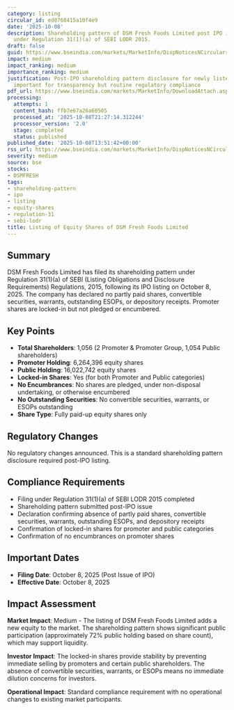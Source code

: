 ```yaml
---
category: listing
circular_id: ed0768415a10f4e9
date: '2025-10-08'
description: Shareholding pattern of DSM Fresh Foods Limited post IPO issue filed
  under Regulation 31(1)(a) of SEBI LODR 2015.
draft: false
guid: https://www.bseindia.com/markets/MarketInfo/DispNoticesNCirculars.aspx?Noticeid={39FB0F00-6818-417A-B72A-C583619C6D8A}&noticeno=20251008-53&dt=10/08/2025&icount=53&totcount=68&flag=0
impact: medium
impact_ranking: medium
importance_ranking: medium
justification: Post-IPO shareholding pattern disclosure for newly listed company -
  important for transparency but routine regulatory compliance
pdf_url: https://www.bseindia.com/markets/MarketInfo/DownloadAttach.aspx?id=20251008-53&attachedId=4a9e0782-c415-4a36-9ec7-384a63ea9de6
processing:
  attempts: 1
  content_hash: ffb7e67a26a60505
  processed_at: '2025-10-08T21:27:14.312244'
  processor_version: '2.0'
  stage: completed
  status: published
published_date: '2025-10-08T13:51:42+00:00'
rss_url: https://www.bseindia.com/markets/MarketInfo/DispNoticesNCirculars.aspx?Noticeid={39FB0F00-6818-417A-B72A-C583619C6D8A}&noticeno=20251008-53&dt=10/08/2025&icount=53&totcount=68&flag=0
severity: medium
source: bse
stocks:
- DSMFRESH
tags:
- shareholding-pattern
- ipo
- listing
- equity-shares
- regulation-31
- sebi-lodr
title: Listing of Equity Shares of DSM Fresh Foods Limited
---
```


## Summary

DSM Fresh Foods Limited has filed its shareholding pattern under Regulation 31(1)(a) of SEBI (Listing Obligations and Disclosure Requirements) Regulations, 2015, following its IPO listing on October 8, 2025. The company has declared no partly paid shares, convertible securities, warrants, outstanding ESOPs, or depository receipts. Promoter shares are locked-in but not pledged or encumbered.

## Key Points

- **Total Shareholders**: 1,056 (2 Promoter & Promoter Group, 1,054 Public shareholders)
- **Promoter Holding**: 6,264,396 equity shares
- **Public Holding**: 16,022,742 equity shares
- **Locked-in Shares**: Yes (for both Promoter and Public categories)
- **No Encumbrances**: No shares are pledged, under non-disposal undertaking, or otherwise encumbered
- **No Outstanding Securities**: No convertible securities, warrants, or ESOPs outstanding
- **Share Type**: Fully paid-up equity shares only

## Regulatory Changes

No regulatory changes announced. This is a standard shareholding pattern disclosure required post-IPO listing.

## Compliance Requirements

- Filing under Regulation 31(1)(a) of SEBI LODR 2015 completed
- Shareholding pattern submitted post-IPO issue
- Declaration confirming absence of partly paid shares, convertible securities, warrants, outstanding ESOPs, and depository receipts
- Confirmation of locked-in shares for promoter and public categories
- Confirmation of no encumbrances on promoter shares

## Important Dates

- **Filing Date**: October 8, 2025 (Post Issue of IPO)
- **Effective Date**: October 8, 2025

## Impact Assessment

**Market Impact**: Medium - The listing of DSM Fresh Foods Limited adds a new equity to the market. The shareholding pattern shows significant public participation (approximately 72% public holding based on share count), which may support liquidity.

**Investor Impact**: The locked-in shares provide stability by preventing immediate selling by promoters and certain public shareholders. The absence of convertible securities, warrants, or ESOPs means no immediate dilution concerns for investors.

**Operational Impact**: Standard compliance requirement with no operational changes to existing market participants.